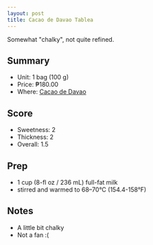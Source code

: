 ```yaml
---
layout: post
title: Cacao de Davao Tablea
---
```


Somewhat "chalky", not quite refined.

<!--excerpt-->

Summary
-------

* Unit: 1 bag (100 g)
* Price: ₱180.00
* Where: [Cacao de Davao](https://cacaodedavao.business.site)

Score
-----
- Sweetness: 2
- Thickness: 2
- Overall: 1.5

Prep
----

- 1 cup (8-fl oz / 236 mL) full-fat milk
- stirred and warmed to 68–70°C (154.4-158°F)

Notes
-----
- A little bit chalky
- Not a fan :( 

